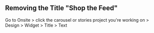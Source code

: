 ## Removing the Title "Shop the Feed"

Go to Onsite > click the carousel or stories project you're working on > Design > Widget > Title > Text
